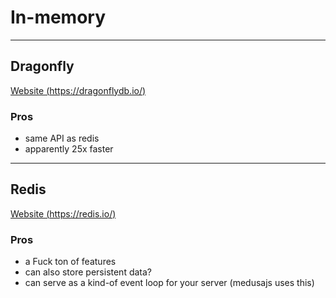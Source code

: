 # In-memory

---

## Dragonfly

[Website (https://dragonflydb.io/)](https://dragonflydb.io/)

### Pros

-   same API as redis
-   apparently 25x faster

---

## Redis

[Website (https://redis.io/)](https://redis.io/)

### Pros

-   a Fuck ton of features
-   can also store persistent data?
-   can serve as a kind-of event loop for your server (medusajs uses this)
